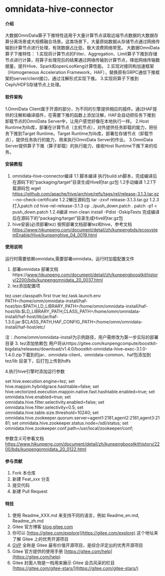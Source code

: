 # omnidata-hive-connector

#### 介绍
大数据OmniData算子下推特性适用于大量计算节点读取远端节点数据的大数据存算分离场景或大规模融合场景。这类场景下，大量原始数据从存储节点通过网络传输到计算节点进行处理，有效数据占比低，极大浪费网络带宽。
大数据OmniData算子下推特性：
1.实现将计算节点的Filter、Aggregation、Limit算子下推到存储节点进行计算，将算子处理完后的结果通过网络传输到计算节点，降低网络传输数据量，提升Hive、Spark和openLooKeng计算性能。
2.实现对接同构加速框架（Homogeneous Acceleration Framework，HAF），替换原有GRPC通信下推框架的server/client接口，通过注解形式实现下推。
3.实现将算子下推到Ceph/HDFS存储节点上处理。

#### 软件架构
1.OmniData Client属于开源的部分，为不同的引擎提供相应的插件。通过HAF提供的注解和编译插件，在需要下推的函数上添加注解，HAF会自动把任务下推到卸载节点的OmniData Server中，让用户感觉好像在本地执行一样。
2.Host Runtime为lib库，部署在计算节点（主机节点），对外提供任务卸载的能力，把任务下推到Target Runtime。Target Runtime为lib库，部署在存储节点（卸载节点），提供任务执行的能力，用来执行OmniData Server的作业。
3.OmniData Server提供算子下推（算子卸载）的执行能力，接收Host Runtime下推下来的任务。


#### 安装教程

1.  omnidata-hive-connector编译
1.1 脚本编译
    执行build.sh脚本，完成编译后在源码下的“packaging/target”目录生成Hive的tar.gz包
1.2手动编译
1.2.1下载源码包
    wget https://github.com/apache/hive/archive/refs/tags/rel/release-3.1.3.tar.gz --no-check-certificate
1.2.2解压源码包
    tar -zxvf release-3.1.3.tar.gz
1.2.3打入patch
    cd hive-rel-release-3.1.3
    cp ../push_down.patch .
    patch -p1 < push_down.patch
1.2.4编译
    mvn clean install -Pdist -DskipTests 
完成编译后在源码下的“packaging/target”目录生成Hive的tar.gz包
2.  hive安装(必须部署tez)
按照部署文档部署tez和hive，参考文档 https://www.hikunpeng.com/document/detail/zh/kunpengbds/ecosystemEnable/Hive/kunpenghive_04_0019.html

#### 使用说明
运行时需要依赖omnidata,需要部署omnidata，运行时加载配置文件
1.  部署omnidata
部署文档https://www.hikunpeng.com/document/detail/zh/kunpengboostkithistory/2200/bds/kunpengomnidata_20_0037.html
2.  tez添加配置项
<property>
    <name>tez.user.classpath.first</name>
    <value>true</value>
</property>
<property>
    <name>tez.task.launch.env</name>
    <value>PATH=/home/omm/omnidata-install/haf-host/bin:$PATH,LD_LIBRARY_PATH=/home/omm/omnidata-install/haf-host/lib:$LD_LIBRARY_PATH,CLASS_PATH=/home/omm/omnidata-install/haf-host/lib/jar/haf-1.3.0.jar:$CLASS_PATH,HAF_CONFIG_PATH=/home/omm/omnidata-install/haf-host/etc/</value>
    </property>



注：/home/omm/omnidata-install为示例路径，用户需修改为第一步实际的部署目录
3.  tez添加依赖包
用户将从https://gitee.com/kunpengcompute/boostkit-bigdata/releases/download/v1.4.0/boostkit-omnidata-hive-exec-3.1.0-1.4.0.zip下载到的jar、omnidata-client、omnidata-common、haf包添加到tez/lib 目录下，后打包上传到hdfs

4.执行hive引擎时添加运行参数

set hive.execution.engine=tez;
set hive.mapjoin.hybridgrace.hashtable=false;
set hive.vectorized.execution.mapjoin.native.fast.hashtable.enabled=true;
set omnidata.hive.enabled=true;
set omnidata.hive.filter.selectivity.enabled=false;
set omnidata.hive.filter.selectivity=0.5;
set omnidata.hive.table.size.threshold=10240;
set omnidata.hive.zookeeper.quorum.server=agent1:2181,agent2:2181,agent3:2181;
set omnidata.hive.zookeeper.status.node=/sdi/status;
set omnidata.hive.zookeeper.conf.path=/usr/local/zookeeper/conf;

参数含义可参看文档 https://www.hikunpeng.com/document/detail/zh/kunpengboostkithistory/2200/bds/kunpengomnidata_20_0122.html
#### 参与贡献

1.  Fork 本仓库
2.  新建 Feat_xxx 分支
3.  提交代码
4.  新建 Pull Request


#### 特技

1.  使用 Readme\_XXX.md 来支持不同的语言，例如 Readme\_en.md, Readme\_zh.md
2.  Gitee 官方博客 [blog.gitee.com](https://blog.gitee.com)
3.  你可以 [https://gitee.com/explore](https://gitee.com/explore) 这个地址来了解 Gitee 上的优秀开源项目
4.  [GVP](https://gitee.com/gvp) 全称是 Gitee 最有价值开源项目，是综合评定出的优秀开源项目
5.  Gitee 官方提供的使用手册 [https://gitee.com/help](https://gitee.com/help)
6.  Gitee 封面人物是一档用来展示 Gitee 会员风采的栏目 [https://gitee.com/gitee-stars/](https://gitee.com/gitee-stars/)
